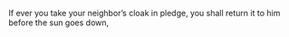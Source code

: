 If ever you take your neighbor’s cloak in pledge, you shall return it to him before the sun goes down,

